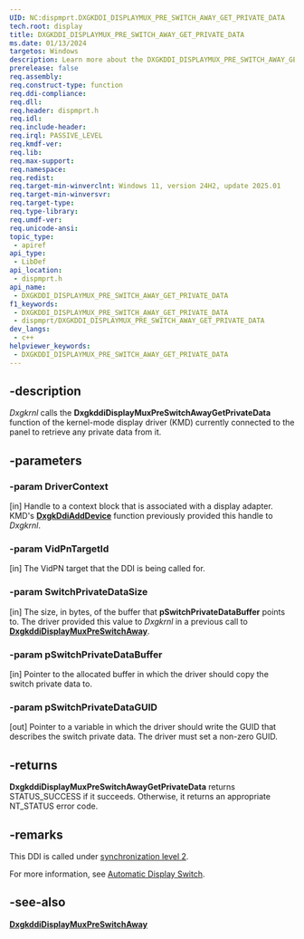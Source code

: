 ```yaml
---
UID: NC:dispmprt.DXGKDDI_DISPLAYMUX_PRE_SWITCH_AWAY_GET_PRIVATE_DATA
tech.root: display
title: DXGKDDI_DISPLAYMUX_PRE_SWITCH_AWAY_GET_PRIVATE_DATA
ms.date: 01/13/2024
targetos: Windows
description: Learn more about the DXGKDDI_DISPLAYMUX_PRE_SWITCH_AWAY_GET_PRIVATE_DATA function.
prerelease: false
req.assembly: 
req.construct-type: function
req.ddi-compliance: 
req.dll: 
req.header: dispmprt.h
req.idl: 
req.include-header: 
req.irql: PASSIVE_LEVEL
req.kmdf-ver: 
req.lib: 
req.max-support: 
req.namespace: 
req.redist: 
req.target-min-winverclnt: Windows 11, version 24H2, update 2025.01
req.target-min-winversvr: 
req.target-type: 
req.type-library: 
req.umdf-ver: 
req.unicode-ansi: 
topic_type:
 - apiref
api_type:
 - LibDef
api_location:
 - dispmprt.h
api_name:
 - DXGKDDI_DISPLAYMUX_PRE_SWITCH_AWAY_GET_PRIVATE_DATA
f1_keywords:
 - DXGKDDI_DISPLAYMUX_PRE_SWITCH_AWAY_GET_PRIVATE_DATA
 - dispmprt/DXGKDDI_DISPLAYMUX_PRE_SWITCH_AWAY_GET_PRIVATE_DATA
dev_langs:
 - c++
helpviewer_keywords:
 - DXGKDDI_DISPLAYMUX_PRE_SWITCH_AWAY_GET_PRIVATE_DATA
---
```


## -description

*Dxgkrnl* calls the **DxgkddiDisplayMuxPreSwitchAwayGetPrivateData** function of the kernel-mode display driver (KMD) currently connected to the panel to retrieve any private data from it.

## -parameters

### -param DriverContext

[in] Handle to a context block that is associated with a display adapter. KMD's [**DxgkDdiAddDevice**](nc-dispmprt-dxgkddi_add_device.md) function previously provided this handle to *Dxgkrnl*.

### -param VidPnTargetId

[in] The VidPN target that the DDI is being called for.

### -param SwitchPrivateDataSize

[in] The size, in bytes, of the buffer that **pSwitchPrivateDataBuffer** points to. The driver provided this value to *Dxgkrnl* in a previous call to [**DxgkddiDisplayMuxPreSwitchAway**](nc-dispmprt-dxgkddi_displaymux_pre_switch_away.md).

### -param pSwitchPrivateDataBuffer

[in] Pointer to the allocated buffer in which the driver should copy the switch private data to.

### -param pSwitchPrivateDataGUID

[out] Pointer to a variable in which the driver should write the GUID that describes the switch private data. The driver must set a non-zero GUID.

## -returns

**DxgkddiDisplayMuxPreSwitchAwayGetPrivateData** returns STATUS_SUCCESS if it succeeds. Otherwise, it returns an appropriate NT_STATUS error code.

## -remarks

This DDI is called under [synchronization level 2](/windows-hardware/drivers/display/threading-and-synchronization-second-level).

For more information, see [Automatic Display Switch](/windows-hardware/drivers/display/automatic-display-switch).

## -see-also

[**DxgkddiDisplayMuxPreSwitchAway**](nc-dispmprt-dxgkddi_displaymux_pre_switch_away.md)
